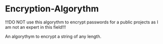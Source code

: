 # Encryption-Algorythm

!!!DO NOT use this algorythm to encrypt passwords for a public projects as I am not an expert in this field!!!

An algorythym to encrypt a string of any length.
